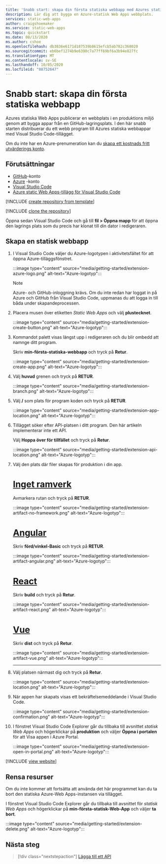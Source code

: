```yaml
---
title: 'Snabb start: skapa din första statiska webbapp med Azures statiska Web Apps'
description: Lär dig att bygga en Azure-statisk Web Apps webbplats.
services: static-web-apps
author: craigshoemaker
ms.service: static-web-apps
ms.topic: quickstart
ms.date: 08/13/2020
ms.author: cshoe
ms.openlocfilehash: db3836e6171d187539b8615efcb5ab782c368020
ms.sourcegitcommit: eb6bef1274b9e6390c7a77ff69bf6a3b94e827fc
ms.translationtype: MT
ms.contentlocale: sv-SE
ms.lasthandoff: 10/05/2020
ms.locfileid: "88752647"
---
```

# <a name="quickstart-building-your-first-static-web-app"></a>Snabb start: skapa din första statiska webbapp

Azures statiska Web Apps publicerar en webbplats i en produktions miljö genom att bygga appar från en GitHub-lagringsplats. I den här snabb starten distribuerar du ett webb program till Azures statiska webbappar med Visual Studio Code-tillägget.

Om du inte har en Azure-prenumeration kan du [skapa ett kostnads fritt utvärderings konto](https://azure.microsoft.com/free).

## <a name="prerequisites"></a>Förutsättningar

- [GitHub](https://github.com)-konto
- [Azure](https://portal.azure.com) -konto
- [Visual Studio Code](https://code.visualstudio.com)
- [Azure static Web Apps-tillägg för Visual Studio Code](https://marketplace.visualstudio.com/items?itemName=ms-azuretools.vscode-azurestaticwebapps)

[!INCLUDE [create repository from template](../../includes/static-web-apps-get-started-create-repo.md)]

[!INCLUDE [clone the repository](../../includes/static-web-apps-get-started-clone-repo.md)]

Öppna sedan Visual Studio Code och gå till **fil > Öppna mapp** för att öppna den lagrings plats som du precis har klonat till din dator i redigeraren.

## <a name="create-a-static-web-app"></a>Skapa en statisk webbapp

1. I Visual Studio Code väljer du Azure-logotypen i aktivitetsfältet för att öppna Azure-tilläggsfönstret.

    :::image type="content" source="media/getting-started/extension-azure-logo.png" alt-text="Azure-logotyp":::

    > [!NOTE]
    > Azure- och GitHub-inloggning krävs. Om du inte redan har loggat in på Azure och GitHub från Visual Studio Code, uppmanas du att logga in till båda under skapandeprocessen.

1. Placera musen över etiketten _Static Web Apps_ och välj **plustecknet**.

    :::image type="content" source="media/getting-started/extension-create-button.png" alt-text="Azure-logotyp":::

1. Kommandot palett visas längst upp i redigeraren och du blir ombedd att namnge ditt program.

    Skriv **min-första-statiska-webbapp** och tryck på **Retur**.

    :::image type="content" source="media/getting-started/extension-create-app.png" alt-text="Azure-logotyp":::

1. Välj **huvud** grenen och tryck på **RETUR**.

    :::image type="content" source="media/getting-started/extension-branch.png" alt-text="Azure-logotyp":::

1. Välj **/** som plats för program koden och tryck på **RETUR**.

    :::image type="content" source="media/getting-started/extension-app-location.png" alt-text="Azure-logotyp":::

1. Tillägget söker efter API-platsen i ditt program. Den här artikeln implementerar inte ett API.

    Välj **Hoppa över för tillfället** och tryck på **Retur**.

    :::image type="content" source="media/getting-started/extension-api-location.png" alt-text="Azure-logotyp":::

1. Välj den plats där filer skapas för produktion i din app.

    # <a name="no-framework"></a>[Inget ramverk](#tab/vanilla-javascript)

    Avmarkera rutan och tryck på **RETUR**.

    :::image type="content" source="media/getting-started/extension-artifact-no-framework.png" alt-text="Azure-logotyp":::

    # <a name="angular"></a>[Angular](#tab/angular)

    Skriv **förd/vinkel-Basic** och tryck på **RETUR**.

    :::image type="content" source="media/getting-started/extension-artifact-angular.png" alt-text="Azure-logotyp":::

    # <a name="react"></a>[React](#tab/react)

    Skriv **build** och tryck på **Retur**.

    :::image type="content" source="media/getting-started/extension-artifact-react.png" alt-text="Azure-logotyp":::

    # <a name="vue"></a>[Vue](#tab/vue)

    Skriv **dist** och tryck på **Retur**.

    :::image type="content" source="media/getting-started/extension-artifact-vue.png" alt-text="Azure-logotyp":::

    ---

1. Välj platsen närmast dig och tryck på **Retur**.

    :::image type="content" source="media/getting-started/extension-location.png" alt-text="Azure-logotyp":::

1. När appen har skapats visas ett bekräftelsemeddelande i Visual Studio Code.

    :::image type="content" source="media/getting-started/extension-confirmation.png" alt-text="Azure-logotyp":::

1. I fönstret Visual Studio Code Explorer går du tillbaka till avsnittet _statisk Web Apps_ och högerklickar på **produktion** och väljer **Öppna i portalen** för att Visa appen i Azure Portal.

    :::image type="content" source="media/getting-started/extension-open-in-portal.png" alt-text="Azure-logotyp":::

[!INCLUDE [view website](../../includes/static-web-apps-get-started-view-website.md)]

## <a name="clean-up-resources"></a>Rensa resurser

Om du inte kommer att fortsätta att använda det här programmet kan du ta bort den statiska Azure-Web Apps-instansen via tillägget.

I fönstret Visual Studio Code Explorer går du tillbaka till avsnittet för _statisk Web Apps_ och högerklickar på **min-första-statisk-Web-App** och väljer **ta bort**.

:::image type="content" source="media/getting-started/extension-delete.png" alt-text="Azure-logotyp":::

## <a name="next-steps"></a>Nästa steg

> [!div class="nextstepaction"]
> [Lägga till ett API](add-api.md)
